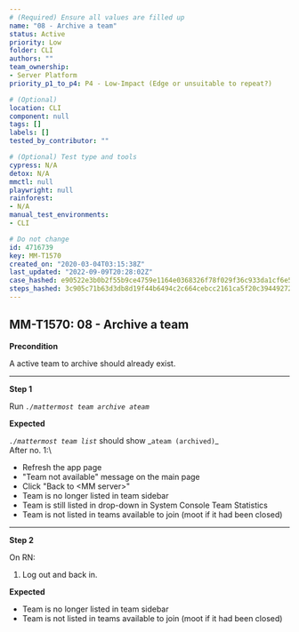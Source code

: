 ```yaml
---
# (Required) Ensure all values are filled up
name: "08 - Archive a team"
status: Active
priority: Low
folder: CLI
authors: ""
team_ownership: 
- Server Platform
priority_p1_to_p4: P4 - Low-Impact (Edge or unsuitable to repeat?)

# (Optional)
location: CLI
component: null
tags: []
labels: []
tested_by_contributor: ""

# (Optional) Test type and tools
cypress: N/A
detox: N/A
mmctl: null
playwright: null
rainforest: 
- N/A
manual_test_environments: 
- CLI

# Do not change
id: 4716739
key: MM-T1570
created_on: "2020-03-04T03:15:38Z"
last_updated: "2022-09-09T20:28:02Z"
case_hashed: e90522e3b0b2f55b9ce4759e1164e0368326f78f029f36c933da1cf6e5dac76c8f617f9e744e552295fcc97cb5f328ec
steps_hashed: 3c905c71b63d3db8d19f44b6494c2c664cebcc2161ca5f20c39449272f0131d9bec453da26d8985208e7e8157ceaa4d4
---
```


<!-- (Auto-generated) Based on frontmatter's "key" and "name" -->

## MM-T1570: 08 - Archive a team

**Precondition**

A active team to archive should already exist.

---

**Step 1**

Run _`./mattermost team archive ateam`_

**Expected**

_`./mattermost team list`_ should show \_`ateam (archived)`\_\
After no. 1:\\

- Refresh the app page
- "Team not available" message on the main page
- Click "Back to \<MM server>"
- Team is no longer listed in team sidebar
- Team is still listed in drop-down in System Console Team Statistics
- Team is not listed in teams available to join (moot if it had been closed)

---

**Step 2**

On RN:

1. Log out and back in.

**Expected**

- Team is no longer listed in team sidebar
- Team is not listed in teams available to join (moot if it had been closed)
